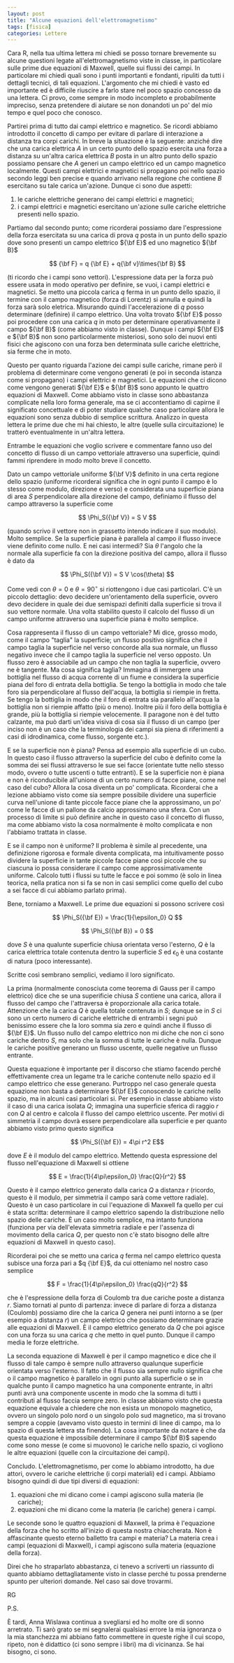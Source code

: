 ```yaml
---
layout: post
title: "Alcune equazioni dell'elettromagnetismo"
tags: [fisica]
categories: Lettere
---
```


Cara R,
nella tua ultima lettera mi chiedi se posso tornare brevemente su
alcune questioni legate all'elettromagnetismo viste in classe, in
particolare sulle prime due equazioni di Maxwell, quelle sui flussi
dei campi. In particolare mi chiedi quali sono i punti importanti e
fondanti, ripuliti da tutti i dettagli tecnici, di tali
equazioni. L'argomento che mi chiedi è vasto ed importante ed è
difficile riuscire a farlo stare nel poco spazio concesso da una
lettera.  Ci provo, come sempre in modo incompleto e probabilmente
impreciso, senza pretendere di aiutare se non donandoti un po' del mio
tempo e quel poco che conosco.

Partirei prima di tutto dai campi elettrico e magnetico. Se ricordi
abbiamo introdotto il concetto di campo per evitare di parlare di
interazione a distanza tra corpi carichi. In breve la situazione è la
seguente: anziché dire che una carica elettrica $A$ in un certo punto
dello spazio esercita una forza a distanza su un'altra carica
elettrica $B$ posta in un altro punto dello spazio possiamo pensare
che $A$ generi un campo elettrico ed un campo magnetico
localmente. Questi campi elettrici e magnetici si propagano poi nello
spazio secondo leggi ben precise e quando arrivano nella regione che
contiene $B$ esercitano su tale carica un'azione. Dunque ci sono due
aspetti:

1. le cariche elettriche generano dei campi elettrici e magnetici;
2. i campi elettrici e magnetici esercitano un'azione sulle cariche
elettriche presenti nello spazio.

Partiamo dal secondo punto; come ricorderai possiamo dare
l'espressione della forza esercitata su una carica di prova $q$ posta
in un punto dello spazio dove sono presenti un campo elettrico ${\bf
E}$ ed uno magnetico ${\bf B}$

$$ {\bf F}  = q {\bf E} + q{\bf v}\times{\bf B} $$

(ti ricordo che i campi sono vettori). L'espressione data per la forza
può essere usata in modo operativo per definire, se vuoi, i campi
elettrici e magnetici. Se metto una piccola carica $q$ ferma in un
punto dello spazio, il termine con il campo magnetico (forza di
Lorentz) si annulla e quindi la forza sarà solo eletrica. Misurando
quindi l'accelerazione di $q$ posso determinare (definire) il campo
elettrico. Una volta trovato ${\bf E}$ posso poi procedere con una
carica $q$ in moto per determinare operativamente il campo ${\bf B}$
(come abbiamo visto in classe). Dunque i campi ${\bf E}$ e ${\bf B}$
non sono particolarmente misteriosi, sono solo dei nuovi enti fisici
che agiscono con una forza ben determinata sulle cariche elettriche,
sia ferme che in moto.

Questo per quanto riguarda l'azione dei campi sulle cariche, rimane
però il problema di determinare come vengono generati (e poi in
seconda istanza come si propagano) i campi elettrici e magnetici. Le
equazioni che ci dicono come vengono generati ${\bf E}$ e ${\bf B}$
sono appunto le quattro equazioni di Maxwell. Come abbiamo visto in
classe sono abbastanza complicate nella loro forma generale, ma se ci
accontentiamo di capirne il significato concettuale e di poter
studiare qualche caso particolare allora le equazioni sono senza
dubbio di semplice scrittura. Analizzo in questa lettera le prime due
che mi hai chiesto, le altre (quelle sulla circuitazione) le tratterò
eventualmente in un'altra lettera.

Entrambe le equazioni che voglio scrivere e commentare fanno uso del
concetto di flusso di un campo vettoriale attraverso una superficie,
quindi fammi riprendere in modo molto breve il concetto.

Dato un campo vettoriale uniforme ${\bf V}$ definito in una certa
regione dello spazio (uniforme ricorderai significa che in ogni punto
il campo è lo stesso come modulo, direzione e verso) e considerata una
superficie piana di area $S$ perpendicolare alla direzione del campo,
definiamo il flusso del campo attraverso la superficie come

$$ \Phi_S({\bf V}) = S V $$

(quando scrivo il vettore non in grassetto intendo indicare il suo
modulo). Molto semplice. Se la superficie piana è parallela al campo il flusso
invece viene definito come nullo. E nei casi intermedi? Sia $\theta$
l'angolo che la normale alla superficie fa con la direzione positiva
del campo, allora il flusso è dato da

$$ \Phi_S({\bf V}) = S V \cos(\theta) $$

Come vedi con $\theta = 0$ e $\theta = 90^\circ$ si riottengono i due
casi particolari. C'è un piccolo dettaglio: devo decidere
un'orientamento della superficie, ovvero devo decidere in quale dei
due semispazi definiti dalla superficie si trova il suo vettore
normale. Una volta stabilito questo il calcolo del flusso di un campo
uniforme attraverso una superficie piana è molto semplice.

Cosa rappresenta il flusso di un campo vettoriale? Mi dice, grosso
modo, come il campo "taglia" la superficie; un flusso positivo
significa che il campo taglia la superficie nel verso concorde alla
sua normale, un flusso negativo invece che il campo taglia la
superficie nel verso opposto. Un flusso zero è associabile ad un campo
che non taglia la superficie, ovvero ne è tangente. Ma cosa significa
taglia? Immagina di immergere una bottiglia nel flusso di acqua
corrente di un fiume e considera la superficie piana del foro di
entrata della bottiglia. Se tengo la bottiglia in modo che tale foro
sia perpendicolare al flusso dell'acqua, la bottiglia si riempie in
fretta. Se tengo la bottiglia in modo che il foro di entrata sia
parallelo all'acqua la bottiglia non si riempie affatto (più o
meno). Inoltre più il foro della bottiglia è grande, più la bottiglia
si riempie velocemente. Il paragone non è del tutto calzante, ma può
darti un'idea visiva di cosa sia il flusso di un campo (per inciso non
è un caso che la terminologia dei campi sia piena di riferimenti a
casi di idrodinamica, come flusso, sorgente etc.).

E se la superficie non è piana? Pensa ad esempio alla superficie di un
cubo. In questo caso il flusso attraverso la superficie del cubo è
definito come la somma dei sei flussi attraverso le sue sei facce
(orientate tutte nello stesso modo, ovvero o tutte uscenti o tutte
entranti). E se la superficie non è piana e non è riconducibile
all'unione di un certo numero di facce piane, come nel caso del cubo?
Allora la cosa diventa un po' complicata. Ricorderai che a lezione
abbiamo visto come sia sempre possibile dividere una superficie curva
nell'unione di tante piccole facce piane che la approssimano, un po'
come le facce di un pallone da calcio approssimano una sfera. Con un
processo di limite si può definire anche in questo caso il concetto di
flusso, ma come abbiamo visto la cosa normalmente è molto complicata e
non l'abbiamo trattata in classe.

E se il campo non è uniforme? Il problema è simile al precedente, una
definizione rigorosa e formale diventa complicata, ma intuitivamente
posso dividere la superficie in tante piccole facce piane così piccole che
su ciascuna io possa considerare il campo come approssimativamente
uniforme. Calcolo tutti i flussi su tutte le facce e poi sommo (è solo
in linea teorica, nella pratica non si fa se non in casi semplici come
quello del cubo a sei facce di cui abbiamo parlato prima).

Bene, torniamo a Maxwell. Le prime due equazioni si possono scrivere
così

$$ \Phi_S({\bf E}) = \frac{1}{\epsilon_0} Q $$

$$ \Phi_S({\bf B}) = 0 $$

dove $S$ è una qualunte superficie chiusa orientata verso l'esterno,
$Q$ è la carica elettrica totale contenuta dentro la superficie $S$ ed
$\epsilon_0$ è una costante di natura (poco interessante).

Scritte così sembrano semplici, vediamo il loro significato.

La prima (normalmente conosciuta come teorema di Gauss per il campo
elettrico) dice che se una superificie chiusa $S$ contiene una carica,
allora il flusso del campo che l'attraversa è proporzionale alla
carica totale. Attenzione che la carica $Q$ è quella totale contenuta
in $S$; dunque se in $S$ ci sono un certo numero di cariche elettriche
di entrambi i segni può benissimo essere che la loro somma sia zero e
quindi anche il flusso di ${\bf E}$. Un flusso nullo del campo
elettrico non mi diche che non ci sono cariche dentro $S$, ma solo che
la somma di tutte le cariche è nulla. Dunque le cariche positive
generano un flusso uscente, quelle negative un flusso entrante.

Questa equazione è importante per il discorso che stiamo facendo
perché effettivamente crea un legame tra le cariche contenute nello
spazio ed il campo elettrico che esse generano. Purtroppo nel caso
generale questa equazione non basta a determinare ${\bf E}$ conoscendo
le cariche nello spazio, ma in alcuni casi particolari si. Per esempio
in classe abbiamo visto il caso di una carica isolata $Q$; immagina
una superficie sferica di raggio $r$ con $Q$ al centro e calcola il
flusso del campo elettrico uscente. Per motivi di simmetria il campo
dovrà essere perpendicolare alla superficie e per quanto abbiamo visto
primo questo significa

$$ \Phi_S({\bf E}) = 4\pi r^2 E$$

dove $E$ è il modulo del campo elettrico. Mettendo questa espressione
del flusso nell'equazione di Maxwell si ottiene

$$ E = \frac{1}{4\pi\epsilon_0} \frac{Q}{r^2} $$

Questo è il campo elettrico generato dalla carica $Q$ a distanza $r$
(ricordo, questo è il modulo, per simmetria il campo sarà come vettore
radiale). Questo è un caso particolare in cui l'equazione di Maxwell
fa quello per cui è stata scritta: determinare il campo elettrico
sapendo la distribuzione nello spazio delle cariche. È un caso molto
semplice, ma intanto funziona (funziona per via dell'elevata simmetria
radiale e per l'assenza di movimento della carica $Q$, per questo non
c'è stato bisogno delle altre equazioni di Maxwell in questo
caso).

Ricorderai poi che se metto una carica $q$ ferma nel campo
elettrico questa subisce una forza pari a $q {\bf E}$, da cui
otteniamo nel nostro caso semplice

$$ F = \frac{1}{4\pi\epsilon_0} \frac{qQ}{r^2} $$

che è l'espressione della forza di Coulomb tra due cariche poste a
distanza $r$. Siamo tornati al punto di partenza: invece di parlare di
forza a distanza (Coulomb) possiamo dire che la carica $Q$ genera nei
punti intorno a se (per esempio a distanza $r$) un campo elettrico che
possiamo determinare grazie alle equazioni di Maxwell. È il campo
elettrico generato da $Q$ che poi agisce con una forza su una carica
$q$ che metto in quel punto. Dunque il campo media le forze
elettriche.

La seconda equazione di Maxwell è per il campo magnetico e dice che il
flusso di tale campo è sempre nullo attraverso qualunque superficie
orientata verso l'esterno. Il fatto che il flusso sia sempre nullo
significa che o il campo magnetico è parallelo in ogni punto alla
superficie o se in qualche punto il campo magnetico ha una componente
entrante, in altri punti avrà una componente uscente in modo che la
somma di tutti i contributi al flusso faccia sempre zero. In classe
abbiamo visto che questa equazione equivale a chiedere che non esista
un monopolo magnetico, ovvero un singolo polo nord o un singolo polo
sud magnetico, ma si trovano sempre a coppie (avevamo visto questo in
termini di linee di campo, ma lo spazio di questa lettera sta
finendo). La cosa importante da notare è che da questa equazione è
impossibile determinare il campo ${\bf B}$ sapendo come sono messe (e
come si muovono) le cariche nello spazio, ci vogliono le altre
equazioni (quelle con la circuitazione dei campi).

Concludo. L'elettromagnetismo, per come lo abbiamo introdotto, ha due
attori, ovvero le cariche elettriche (i corpi materiali) ed i
campi. Abbiamo bisogno quindi di due tipi diversi di equazioni:

1. equazioni che mi dicano come i campi agiscono sulla materia (le
cariche);
2. equazioni che mi dicano come la materia (le cariche) genera i
campi.

Le seconde sono le quattro equazioni di Maxwell, la prima è
l'equazione della forza che ho scritto all'inizio di questa nostra
chiaccherata. Non è affascinante questo eterno balletto tra campi e
materia? La materia crea i campi (equazioni di Maxwell), i campi
agiscono sulla materia (equazione della forza).

Direi che ho straparlato abbastanza, ci tenevo a scriverti un
riassunto di quanto abbiamo dettagliatamente visto in classe perché tu
possa prenderne spunto per ulteriori domande. Nel caso sai dove
trovarmi.

RG


P.S.

È tardi, Anna Wislawa continua a svegliarsi ed ho molte ore di sonno
arretrato. Ti sarò grato se mi segnalerai qualsiasi errore la mia
ignoranza o la mia stanchezza mi abbiano fatto commettere in queste
righe il cui scopo, ripeto, non è didattico (ci sono sempre i libri)
ma di vicinanza. Se hai bisogno, ci sono.
